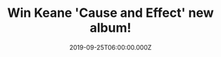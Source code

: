 ---
campaign-uuid: "c-9c2cc4ee-dac0-4e1a-af2e-345f4a89d3e4"
type: "Competition"
category: "Music"
date: "2019-09-25T06:00:00.000Z"
end-date: "2019-11-25T23:59:00.000Z"
disable-form: false
is_promoted: true
has_entry_page: true
title: "Win Keane 'Cause and Effect' new album!"
competition-description: "<p>After seven years... It's finally here, the brand new\
  \ album from the English Rock Band Keane: 'Cause and Effect'. A brand new record\
  \ known already as the band's redemption following the strugles with addiction and\
  \ break-up of some of the band member's went through.</p>\n<p>We are giving you\
  \ the chance of winning a copy of 'Cause and Effect' and enjoy their brand new hits\
  \ such as: You're Not Home, Love Too Much... and many more. Click below for a chance\
  \ to win now.</p>\n"
hero-header: "Win Keane 'Cause and Effect' new album!"
terms-confirmation: "N/A"
banner-img: "https://assets.expresslyapp.com/asset-ba1ae047-0cff-4e07-b9de-fe1cd60db95a.jpg"
logo-left-href: "aaa.nme.com"
logo-left-image: "https://assets.expresslyapp.com/asset-6e959645-18c8-4854-9123-ff104b979ca3.jpg"
logo-left-title: "NME AAA"
bg-image-hero: "https://assets.expresslyapp.com/asset-99bb741d-71b6-42d6-a86a-cb07fdeb1ffe.jpg"
bg-image-first: "https://assets.expresslyapp.com/asset-e5a3785c-7a10-494b-9772-793635dabb77.jpg"
section1-content: "<p>The brand new album from the English Rock Band, Keane: 'Cause\
  \ and Effect' is coming to you. A brand new record known already as the band's redemption\
  \ following the strugles with addiction and break-up of some of the band member's\
  \ went through.</p>\n<p>Stupid Things, Phases, I'm Not Leaving... and many more\
  \ songs you could discover in their brand new record. Enter below for a chance to\
  \ win it now.</p>\n<p>Good luck!</p>\n"
entry-title: "Win Keane 'Cause and Effect' new album!"
entry-content: "<p>Enter the draw to win Keane 'Cause and Effect' new album by completing\
  \ the form below before 23:59 on the 24th of November 2019.</p>\n"
has-winner: false
prize-description: "Keane 'Cause and Effect' new album"
special-conditions: "Multiple entries are allowed up to one every day."
country-restrictions:
- "GB"
---